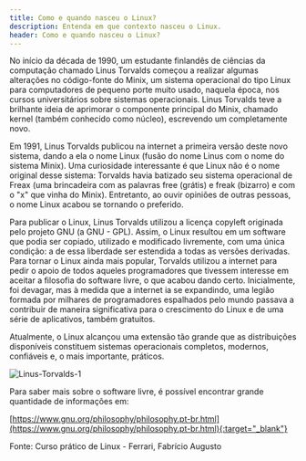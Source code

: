 ```yaml
---
title: Como e quando nasceu o Linux?
description: Entenda em que contexto nasceu o Linux.
header: Como e quando nasceu o Linux?
---
```


No início da década de 1990, um estudante finlandês de ciências da computação chamado Linus Torvalds começou a realizar algumas alterações no código-fonte do Minix, um sistema operacional do tipo Linux para computadores de pequeno porte muito usado, naquela época, nos cursos universitários sobre sistemas operacionais.
Linus Torvalds teve a brilhante ideia de aprimorar o componente principal do Minix, chamado kernel (também conhecido como núcleo), escrevendo um completamente novo.

Em 1991, Linus Torvalds publicou na internet a primeira versão deste novo sistema, dando a ela o nome Linux (fusão do nome Linus com o nome do sistema Minix). Uma curiosidade interessante é que Linux não é o nome original desse sistema: Torvalds havia batizado seu sistema operacional de Freax (uma brincadeira com as palavras
free (grátis) e freak (bizarro) e com o "x" que vinha do Minix). Entretanto, ao ouvir opiniões de outras pessoas, o nome Linux acabou se tornando o preferido.

Para publicar o Linux, Linus Torvalds utilizou a licença copyleft originada pelo projeto GNU (a GNU - GPL). Assim, o Linux resultou em um software que podia ser copiado, utilizado e modificado livremente, com uma única condição: a de essa liberdade ser estendida a todas as versões derivadas. 
Para tornar o Linux ainda mais popular, Torvalds utilizou a internet para pedir o apoio de todos aqueles programadores que tivessem interesse em aceitar a filosofia do software livre, o que acabou dando certo. Inicialmente, foi devagar, mas à medida que a internet ia se expandindo, uma legião formada por milhares de programadores espalhados pelo mundo passava a contribuir de maneira significativa para o crescimento do Linux e de uma série de aplicativos, também gratuitos.

Atualmente, o Linux alcançou uma extensão tão grande que as distribuições disponíveis constituem sistemas operacionais completos, modernos, confiáveis e, o mais importante, práticos.

![Linus-Torvalds-1](https://raw.githubusercontent.com/JubittLinux/jubittlinux.github.io/master/img/linus-torvalds-1.jpg#responsive)

Para saber mais sobre o software livre, é possível encontrar grande quantidade de informações em:

[https://www.gnu.org/philosophy/philosophy.pt-br.html](https://www.gnu.org/philosophy/philosophy.pt-br.html){:target="_blank"}

Fonte: Curso prático de Linux - Ferrari, Fabrício Augusto 
